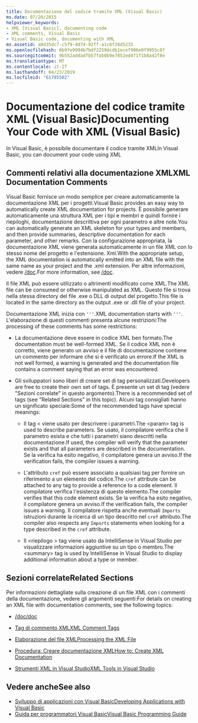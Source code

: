 ```yaml
---
title: Documentazione del codice tramite XML (Visual Basic)
ms.date: 07/20/2015
helpviewer_keywords:
- XML [Visual Basic], documenting code
- XML comments, Visual Basic
- Visual Basic code, documenting with XML
ms.assetid: a0d35dc7-c5f9-4d74-92ff-a1c6f28d5235
ms.openlocfilehash: 6b9fe9994b7bdf2259dcdb1ecef906e0f9955c8f
ms.sourcegitcommit: 9b552addadfb57fab0b9e7852ed4f1f1b8a42f8e
ms.translationtype: MT
ms.contentlocale: it-IT
ms.lasthandoff: 04/23/2019
ms.locfileid: "61785502"
---
```

# <a name="documenting-your-code-with-xml-visual-basic"></a><span data-ttu-id="097a0-102">Documentazione del codice tramite XML (Visual Basic)</span><span class="sxs-lookup"><span data-stu-id="097a0-102">Documenting Your Code with XML (Visual Basic)</span></span>

<span data-ttu-id="097a0-103">In Visual Basic, è possibile documentare il codice tramite XML</span><span class="sxs-lookup"><span data-stu-id="097a0-103">In Visual Basic, you can document your code using XML</span></span>

## <a name="xml-documentation-comments"></a><span data-ttu-id="097a0-104">Commenti relativi alla documentazione XML</span><span class="sxs-lookup"><span data-stu-id="097a0-104">XML Documentation Comments</span></span>

<span data-ttu-id="097a0-105">Visual Basic fornisce un modo semplice per creare automaticamente la documentazione XML per i progetti.</span><span class="sxs-lookup"><span data-stu-id="097a0-105">Visual Basic provides an easy way to automatically create XML documentation for projects.</span></span> <span data-ttu-id="097a0-106">È possibile generare automaticamente una struttura XML per i tipi e membri e quindi fornire i riepiloghi, documentazione descrittiva per ogni parametro e altre note.</span><span class="sxs-lookup"><span data-stu-id="097a0-106">You can automatically generate an XML skeleton for your types and members, and then provide summaries, descriptive documentation for each parameter, and other remarks.</span></span> <span data-ttu-id="097a0-107">Con la configurazione appropriata, la documentazione XML viene generata automaticamente in un file XML con lo stesso nome del progetto e l'estensione. Xml.</span><span class="sxs-lookup"><span data-stu-id="097a0-107">With the appropriate setup, the XML documentation is automatically emitted into an XML file with the same name as your project and the .xml extension.</span></span> <span data-ttu-id="097a0-108">Per altre informazioni, vedere [/doc](../../../visual-basic/reference/command-line-compiler/doc.md).</span><span class="sxs-lookup"><span data-stu-id="097a0-108">For more information, see [/doc](../../../visual-basic/reference/command-line-compiler/doc.md).</span></span>

<span data-ttu-id="097a0-109">Il file XML può essere utilizzato o altrimenti modificato come XML.</span><span class="sxs-lookup"><span data-stu-id="097a0-109">The XML file can be consumed or otherwise manipulated as XML.</span></span> <span data-ttu-id="097a0-110">Questo file si trova nella stessa directory del file .exe o DLL di output del progetto.</span><span class="sxs-lookup"><span data-stu-id="097a0-110">This file is located in the same directory as the output .exe or .dll file of your project.</span></span>

<span data-ttu-id="097a0-111">Documentazione XML inizia con `'''`.</span><span class="sxs-lookup"><span data-stu-id="097a0-111">XML documentation starts with `'''`.</span></span> <span data-ttu-id="097a0-112">L'elaborazione di questi commenti presenta alcune restrizioni:</span><span class="sxs-lookup"><span data-stu-id="097a0-112">The processing of these comments has some restrictions:</span></span>

- <span data-ttu-id="097a0-113">La documentazione deve essere in codice XML ben formato.</span><span class="sxs-lookup"><span data-stu-id="097a0-113">The documentation must be well-formed XML.</span></span> <span data-ttu-id="097a0-114">Se il codice XML non è corretto, viene generato un avviso e il file di documentazione contiene un commento per informare che si è verificato un errore.</span><span class="sxs-lookup"><span data-stu-id="097a0-114">If the XML is not well formed, a warning is generated and the documentation file contains a comment saying that an error was encountered.</span></span>

- <span data-ttu-id="097a0-115">Gli sviluppatori sono liberi di creare set di tag personalizzati.</span><span class="sxs-lookup"><span data-stu-id="097a0-115">Developers are free to create their own set of tags.</span></span> <span data-ttu-id="097a0-116">È presente un set di tag (vedere "Sezioni correlate" in questo argomento).</span><span class="sxs-lookup"><span data-stu-id="097a0-116">There is a recommended set of tags (see "Related Sections" in this topic).</span></span> <span data-ttu-id="097a0-117">Alcuni tag consigliati hanno un significato speciale:</span><span class="sxs-lookup"><span data-stu-id="097a0-117">Some of the recommended tags have special meanings:</span></span>

  - <span data-ttu-id="097a0-118">Il tag \< viene usato per descrivere i parametri.</span><span class="sxs-lookup"><span data-stu-id="097a0-118">The \<param> tag is used to describe parameters.</span></span> <span data-ttu-id="097a0-119">Se usato, il compilatore verifica che il parametro esista e che tutti i parametri siano descritti nella documentazione.</span><span class="sxs-lookup"><span data-stu-id="097a0-119">If used, the compiler will verify that the parameter exists and that all parameters are described in the documentation.</span></span> <span data-ttu-id="097a0-120">Se la verifica ha esito negativo, il compilatore genera un avviso.</span><span class="sxs-lookup"><span data-stu-id="097a0-120">If the verification fails, the compiler issues a warning.</span></span>

  - <span data-ttu-id="097a0-121">L'attributo `cref` può essere associato a qualsiasi tag per fornire un riferimento a un elemento del codice.</span><span class="sxs-lookup"><span data-stu-id="097a0-121">The `cref` attribute can be attached to any tag to provide a reference to a code element.</span></span> <span data-ttu-id="097a0-122">Il compilatore verifica l'esistenza di questo elemento.</span><span class="sxs-lookup"><span data-stu-id="097a0-122">The compiler verifies that this code element exists.</span></span> <span data-ttu-id="097a0-123">Se la verifica ha esito negativo, il compilatore genera un avviso.</span><span class="sxs-lookup"><span data-stu-id="097a0-123">If the verification fails, the compiler issues a warning.</span></span> <span data-ttu-id="097a0-124">Il compilatore rispetta anche eventuali `Imports` istruzioni durante la ricerca di un tipo descritto nel `cref` attributo.</span><span class="sxs-lookup"><span data-stu-id="097a0-124">The compiler also respects any `Imports` statements when looking for a type described in the `cref` attribute.</span></span>

  - <span data-ttu-id="097a0-125">Il \<riepilogo > tag viene usato da IntelliSense in Visual Studio per visualizzare informazioni aggiuntive su un tipo o membro.</span><span class="sxs-lookup"><span data-stu-id="097a0-125">The \<summary> tag is used by IntelliSense in Visual Studio to display additional information about a type or member.</span></span>

## <a name="related-sections"></a><span data-ttu-id="097a0-126">Sezioni correlate</span><span class="sxs-lookup"><span data-stu-id="097a0-126">Related Sections</span></span>

<span data-ttu-id="097a0-127">Per informazioni dettagliate sulla creazione di un file XML con i commenti della documentazione, vedere gli argomenti seguenti:</span><span class="sxs-lookup"><span data-stu-id="097a0-127">For details on creating an XML file with documentation comments, see the following topics:</span></span>

- [<span data-ttu-id="097a0-128">/doc</span><span class="sxs-lookup"><span data-stu-id="097a0-128">/doc</span></span>](../../../visual-basic/reference/command-line-compiler/doc.md)

- [<span data-ttu-id="097a0-129">Tag di commento XML</span><span class="sxs-lookup"><span data-stu-id="097a0-129">XML Comment Tags</span></span>](../../../visual-basic/language-reference/xmldoc/index.md)

- [<span data-ttu-id="097a0-130">Elaborazione del file XML</span><span class="sxs-lookup"><span data-stu-id="097a0-130">Processing the XML File</span></span>](../../../visual-basic/programming-guide/program-structure/processing-the-xml-file.md)

- [<span data-ttu-id="097a0-131">Procedura: Creare documentazione XML</span><span class="sxs-lookup"><span data-stu-id="097a0-131">How to: Create XML Documentation</span></span>](../../../visual-basic/programming-guide/program-structure/how-to-create-xml-documentation.md)

- [<span data-ttu-id="097a0-132">Strumenti XML in Visual Studio</span><span class="sxs-lookup"><span data-stu-id="097a0-132">XML Tools in Visual Studio</span></span>](/visualstudio/xml-tools/xml-tools-in-visual-studio)

## <a name="see-also"></a><span data-ttu-id="097a0-133">Vedere anche</span><span class="sxs-lookup"><span data-stu-id="097a0-133">See also</span></span>

- [<span data-ttu-id="097a0-134">Sviluppo di applicazioni con Visual Basic</span><span class="sxs-lookup"><span data-stu-id="097a0-134">Developing Applications with Visual Basic</span></span>](../../../visual-basic/developing-apps/index.md)
- [<span data-ttu-id="097a0-135">Guida per programmatori Visual Basic</span><span class="sxs-lookup"><span data-stu-id="097a0-135">Visual Basic Programming Guide</span></span>](../../../visual-basic/programming-guide/index.md)
